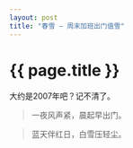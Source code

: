 ```yaml
---
layout: post
title: "春雪 — 周末加班出门值雪"
---
```


# {{ page.title }}

大约是2007年吧？记不清了。


> 一夜风声紧，晨起早出门。

> 蓝天伴红日，白雪压轻尘。

